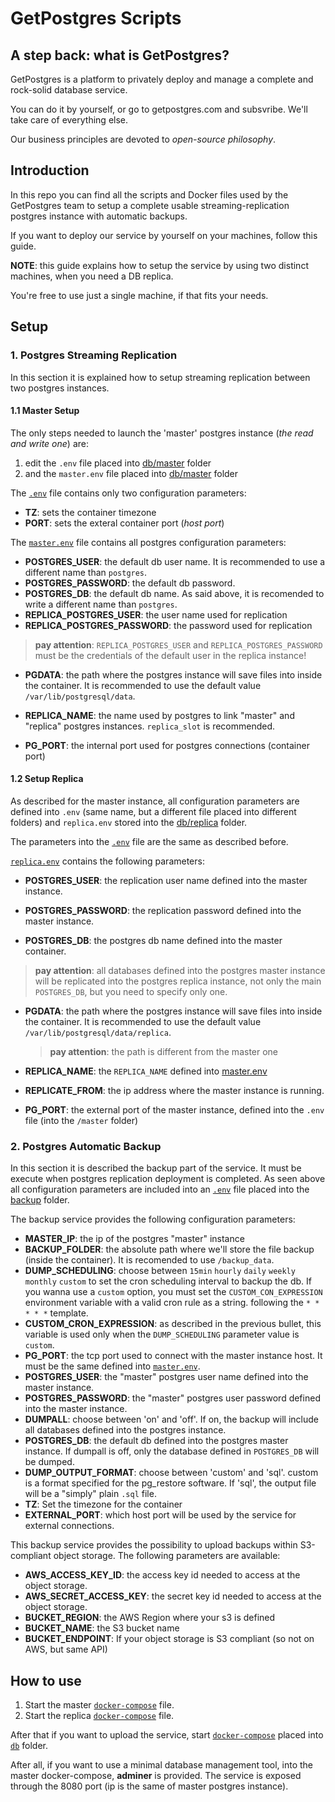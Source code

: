 # GetPostgres Scripts

## A step back: what is GetPostgres?

GetPostgres is a platform to privately deploy and manage a complete and rock-solid database service.

You can do it by yourself, or go to getpostgres.com and subsvribe. We'll take care of everything else. 

Our business principles are devoted to *open-source philosophy*.

## Introduction

In this repo you can find all the scripts and Docker files used by the GetPostgres team to setup a complete usable streaming-replication postgres instance with automatic backups.

If you want to deploy our service by yourself on your machines, follow this guide.

**NOTE**: this guide explains how to setup the service by using two distinct machines, when you need a DB replica. 

You're free to use just a single machine, if that fits your needs.

## Setup

### 1. Postgres Streaming Replication

In this section it is explained how to setup streaming replication between two postgres instances.

#### 1.1 Master Setup


The only steps needed to launch the 'master' postgres instance (*the read and write one*) are:

1) edit the `.env` file placed into [db/master](/db/master/) folder
2) and the `master.env` file placed into [db/master](/db/master/) folder

The [`.env`](/db/master/.env) file contains only two configuration parameters:

* **TZ**: sets the container timezone
* **PORT**: sets the exteral container port (*host port*)

The [`master.env`](/db/master/master.env) file contains all postgres configuration parameters:

* **POSTGRES_USER**: the default db user name. It is recommended to use a different name than `postgres`.
* **POSTGRES_PASSWORD**: the default db password.
* **POSTGRES_DB**: the default db name. As said above, it is recomended to write a different name than `postgres`.
* **REPLICA_POSTGRES_USER**: the user name used for replication
* **REPLICA_POSTGRES_PASSWORD**: the password used for replication

 > **pay attention**: `REPLICA_POSTGRES_USER` and `REPLICA_POSTGRES_PASSWORD` must be the credentials of the default user in the replica instance!

* **PGDATA**: the path where the postgres instance will save files into inside the container. It is recommended to use the default value `/var/lib/postgresql/data`.

* **REPLICA_NAME**: the name used by postgres to link "master" and "replica" postgres instances. `replica_slot` is recommended.

* **PG_PORT**: the internal port used for postgres connections (container port)


#### 1.2 Setup Replica

As described for the master instance, all configuration parameters are defined into `.env` (same name, but a different file placed into different folders) and `replica.env` stored into the [db/replica](/db/replica/) folder.

The parameters into the [`.env`](/db/replica/.env) file are the same as described before.

[`replica.env`](/db/replica/replica.env) contains the following parameters:

* **POSTGRES_USER**: the replication user name defined into the master instance.

* **POSTGRES_PASSWORD**: the replication password defined into the master instance.

* **POSTGRES_DB**: the postgres db name defined into the master container.

 > **pay attention**: all databases defined into the postgres master instance will be replicated into the postgres replica instance, not only the main `POSTGRES_DB`, but you need to specify only one.

* **PGDATA**: the path where the postgres instance will save files into inside the container. It is recommended to use the default value `/var/lib/postgresql/data/replica`.

  > **pay attention**: the path is different from the master one

* **REPLICA_NAME**: the `REPLICA_NAME` defined into [master.env](/db/master/master.env)

* **REPLICATE_FROM**: the ip address where the master instance is running.

* **PG_PORT**: the external port of the master instance, defined into the `.env` file (into the `/master` folder)


### 2. Postgres Automatic Backup

In this section it is described the backup part of the service. It must be execute when postgres replication deployment is completed.
As seen above all configuration parameters are included into an [`.env`](/backup/.env) file placed into the [backup](/backup/) folder.

The backup service provides the following configuration parameters:

* **MASTER_IP**: the ip of the postgres "master" instance
* **BACKUP_FOLDER**: the absolute path where we'll store the file backup (inside the container). It is recomended to use `/backup_data`.
* **DUMP_SCHEDULING**: choose between `15min` `hourly` `daily` `weekly` `monthly` `custom` to set the cron scheduling interval to backup the db. If you wanna use a `custom` option, you must set the `CUSTOM_CON_EXPRESSION` environment variable  with a valid cron rule as a string. following the `* * * * *` template.
* **CUSTOM_CRON_EXPRESSION**: as described in the previous bullet, this variable is used only when the `DUMP_SCHEDULING` parameter value is `custom`.
* **PG_PORT**: the tcp port used to connect with the master instance host. It must be the same defined into [`master.env`](/db/master/master.env).
* **POSTGRES_USER**: the "master" postgres user name defined into the master instance.
* **POSTGRES_PASSWORD**: the "master" postgres user password defined into the master instance.
* **DUMPALL**: choose between 'on' and 'off'. If on, the backup will include all databases defined into the postgres instance.
* **POSTGRES_DB**: the default db defined into the postgres master instance. If dumpall is off, only the database defined in `POSTGRES_DB` will be dumped.
* **DUMP_OUTPUT_FORMAT**: choose between 'custom' and 'sql'. custom is a format specified for the pg_restore software. If 'sql', the output file will be a "simply" plain `.sql` file.
* **TZ**: Set the timezone for the container
* **EXTERNAL_PORT**: which host port will be used by the service for external connections.

This backup service provides the possibility to upload backups within S3-compliant object storage. The following parameters are available:

* **AWS_ACCESS_KEY_ID**: the access key id needed to access at the object storage.
* **AWS_SECRET_ACCESS_KEY**: the secret key id needed to access at the object storage.
* **BUCKET_REGION**: the AWS Region where your s3 is defined
* **BUCKET_NAME**: the S3 bucket name
* **BUCKET_ENDPOINT**: If your object storage is S3 compliant (so not on AWS, but same API)

## How to use

1. Start the master [`docker-compose`](/db/master/docker-compose.yaml) file.
2. Start the replica [`docker-compose`](/db/replica/docker-compose.yaml) file.

After that if you want to upload the service, start [`docker-compose`](/backup/docker-compose.yaml) placed into [`db`](/db) folder.

After all, if you want to use a minimal database management tool, into the master docker-compose, **adminer** is provided. The service is exposed through the 8080 port (ip is the same of master postgres instance).
